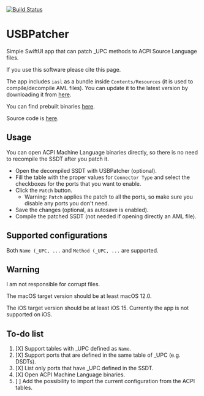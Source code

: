 [![Build Status](https://github.com/foskvs/USBPatcher/workflows/Build/badge.svg?branch=main)](https://github.com/foskvs/USBPatcher/actions)

# USBPatcher

Simple SwiftUI app that can patch \_UPC methods to ACPI Source Language files.

If you use this software please cite this page.

The app includes `iasl` as a bundle inside `Contents/Resources` (it is used to compile/decompile AML files).
You can update it to the latest version by downloading it from [here](https://acpica.org/downloads).

You can find prebuilt binaries [here](https://github.com/macos86/ACPI-Tools-Binaries-generator).

Source code is [here](https://github.com/acpica/acpica).

## Usage

You can open ACPI Machine Language binaries directly, so there is no need to recompile the SSDT after you patch it.

 - Open the decompiled SSDT with USBPatcher (optional).
 - Fill the table with the proper values for `Connector Type` and select the checkboxes for the ports that you want to enable.
 - Click the `Patch` button.
   - Warning: `Patch` applies the patch to all the ports, so make sure you disable any ports you don't need.
 - Save the changes (optional, as autosave is enabled).
 - Compile the patched SSDT (not needed if opening directly an AML file).

## Supported configurations

Both `Name (_UPC, ...` and `Method (_UPC, ...` are supported.

## Warning

I am not responsible for corrupt files.

The macOS target version should be at least macOS 12.0.

The iOS target version should be at least iOS 15.
Currently the app is not supported on iOS.

## To-do list

 1. [X] Support tables with \_UPC defined as `Name`.
 2. [X] Support ports that are defined in the same table of \_UPC (e.g. DSDTs).
 3. [X] List only ports that have \_UPC defined in the SSDT.
 4. [X] Open ACPI Machine Language binaries.
 5. [ ] Add the possibility to import the current configuration from the ACPI tables.
